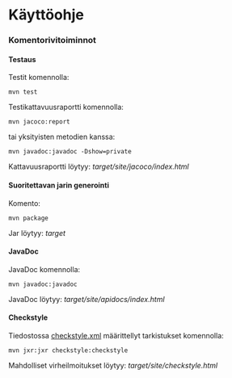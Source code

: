 # Käyttöohje  

### Komentorivitoiminnot 

#### Testaus

Testit komennolla:

```
mvn test
```

Testikattavuusraportti komennolla:

```
mvn jacoco:report
```  
tai yksityisten metodien kanssa:  
```
mvn javadoc:javadoc -Dshow=private
```  

Kattavuusraportti löytyy: _target/site/jacoco/index.html_

#### Suoritettavan jarin generointi

Komento:

```
mvn package
```

Jar löytyy: _target_

#### JavaDoc

JavaDoc komennolla:

```
mvn javadoc:javadoc
```

JavaDoc löytyy: _target/site/apidocs/index.html_

#### Checkstyle

Tiedostossa [checkstyle.xml](https://github.com/Jeeses313/RegexMatcher/blob/master/RegexMatcher/checkstyle.xml) määrittellyt tarkistukset komennolla:

```
mvn jxr:jxr checkstyle:checkstyle
```

Mahdolliset virheilmoitukset löytyy: _target/site/checkstyle.html_
